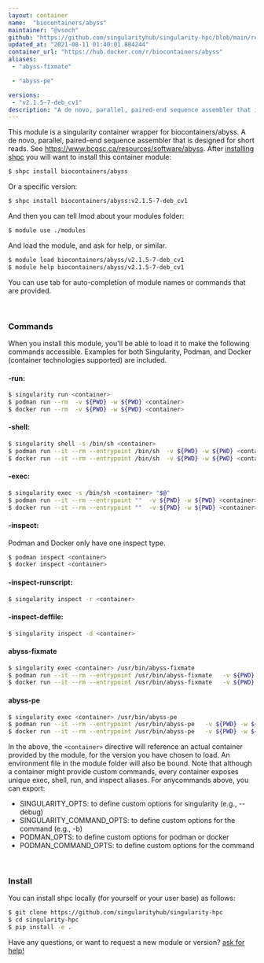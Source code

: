 ```yaml
---
layout: container
name:  "biocontainers/abyss"
maintainer: "@vsoch"
github: "https://github.com/singularityhub/singularity-hpc/blob/main/registry/biocontainers/abyss/container.yaml"
updated_at: "2021-08-11 01:40:01.884244"
container_url: "https://hub.docker.com/r/biocontainers/abyss"
aliases:
 - "abyss-fixmate"

 - "abyss-pe"

versions:
 - "v2.1.5-7-deb_cv1"
description: "A de novo, parallel, paired-end sequence assembler that is designed for short reads. See https://www.bcgsc.ca/resources/software/abyss."
---
```


This module is a singularity container wrapper for biocontainers/abyss.
A de novo, parallel, paired-end sequence assembler that is designed for short reads. See https://www.bcgsc.ca/resources/software/abyss.
After [installing shpc](#install) you will want to install this container module:

```bash
$ shpc install biocontainers/abyss
```

Or a specific version:

```bash
$ shpc install biocontainers/abyss:v2.1.5-7-deb_cv1
```

And then you can tell lmod about your modules folder:

```bash
$ module use ./modules
```

And load the module, and ask for help, or similar.

```bash
$ module load biocontainers/abyss/v2.1.5-7-deb_cv1
$ module help biocontainers/abyss/v2.1.5-7-deb_cv1
```

You can use tab for auto-completion of module names or commands that are provided.

<br>

### Commands

When you install this module, you'll be able to load it to make the following commands accessible.
Examples for both Singularity, Podman, and Docker (container technologies supported) are included.

#### -run:

```bash
$ singularity run <container>
$ podman run --rm  -v ${PWD} -w ${PWD} <container>
$ docker run --rm  -v ${PWD} -w ${PWD} <container>
```

#### -shell:

```bash
$ singularity shell -s /bin/sh <container>
$ podman run --it --rm --entrypoint /bin/sh  -v ${PWD} -w ${PWD} <container>
$ docker run --it --rm --entrypoint /bin/sh  -v ${PWD} -w ${PWD} <container>
```

#### -exec:

```bash
$ singularity exec -s /bin/sh <container> "$@"
$ podman run --it --rm --entrypoint ""  -v ${PWD} -w ${PWD} <container> "$@"
$ docker run --it --rm --entrypoint ""  -v ${PWD} -w ${PWD} <container> "$@"
```

#### -inspect:

Podman and Docker only have one inspect type.

```bash
$ podman inspect <container>
$ docker inspect <container>
```

#### -inspect-runscript:

```bash
$ singularity inspect -r <container>
```

#### -inspect-deffile:

```bash
$ singularity inspect -d <container>
```


#### abyss-fixmate
       
```bash
$ singularity exec <container> /usr/bin/abyss-fixmate
$ podman run --it --rm --entrypoint /usr/bin/abyss-fixmate   -v ${PWD} -w ${PWD} <container> -c " $@"
$ docker run --it --rm --entrypoint /usr/bin/abyss-fixmate   -v ${PWD} -w ${PWD} <container> -c " $@"
```


#### abyss-pe
       
```bash
$ singularity exec <container> /usr/bin/abyss-pe
$ podman run --it --rm --entrypoint /usr/bin/abyss-pe   -v ${PWD} -w ${PWD} <container> -c " $@"
$ docker run --it --rm --entrypoint /usr/bin/abyss-pe   -v ${PWD} -w ${PWD} <container> -c " $@"
```



In the above, the `<container>` directive will reference an actual container provided
by the module, for the version you have chosen to load. An environment file in the
module folder will also be bound. Note that although a container
might provide custom commands, every container exposes unique exec, shell, run, and
inspect aliases. For anycommands above, you can export:

 - SINGULARITY_OPTS: to define custom options for singularity (e.g., --debug)
 - SINGULARITY_COMMAND_OPTS: to define custom options for the command (e.g., -b)
 - PODMAN_OPTS: to define custom options for podman or docker
 - PODMAN_COMMAND_OPTS: to define custom options for the command

<br>
  
### Install

You can install shpc locally (for yourself or your user base) as follows:

```bash
$ git clone https://github.com/singularityhub/singularity-hpc
$ cd singularity-hpc
$ pip install -e .
```

Have any questions, or want to request a new module or version? [ask for help!](https://github.com/singularityhub/singularity-hpc/issues)